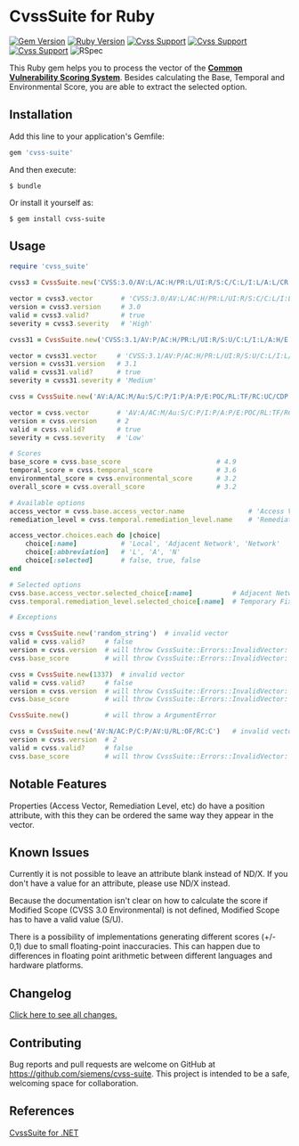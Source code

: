 # CvssSuite for Ruby

[![Gem Version](http://img.shields.io/gem/v/cvss-suite.svg)](https://rubygems.org/gems/cvss-suite)
[![Ruby Version](https://img.shields.io/badge/Ruby-2.x-brightgreen.svg)](https://rubygems.org/gems/cvss-suite)
[![Cvss Support](https://img.shields.io/badge/CVSS-v2-brightgreen.svg)](https://www.first.org/cvss/v2/guide)
[![Cvss Support](https://img.shields.io/badge/CVSS-v3.0-brightgreen.svg)](https://www.first.org/cvss/v3.0/user-guide)
[![Cvss Support](https://img.shields.io/badge/CVSS-v3.1-brightgreen.svg)](https://www.first.org/cvss/v3.1/user-guide)
![RSpec](https://github.com/siemens/cvss-suite/workflows/RSpec/badge.svg)

This Ruby gem helps you to process the vector of the [**Common Vulnerability Scoring System**](https://www.first.org/cvss/specification-document).
Besides calculating the Base, Temporal and Environmental Score, you are able to extract the selected option.

## Installation

Add this line to your application's Gemfile:

```ruby
gem 'cvss-suite'
```

And then execute:

    $ bundle

Or install it yourself as:

    $ gem install cvss-suite

## Usage

```ruby
require 'cvss_suite'

cvss3 = CvssSuite.new('CVSS:3.0/AV:L/AC:H/PR:L/UI:R/S:C/C:L/I:L/A:L/CR:L/IR:M/AR:H/MAV:N/MAC:H/MPR:N/MUI:R/MS:U/MC:N/MI:L/MA:H')

vector = cvss3.vector       # 'CVSS:3.0/AV:L/AC:H/PR:L/UI:R/S:C/C:L/I:L/A:L/CR:L/IR:M/AR:H/MAV:N/MAC:H/MPR:N/MUI:R/MS:U/MC:N/MI:L/MA:H'
version = cvss3.version     # 3.0
valid = cvss3.valid?        # true
severity = cvss3.severity   # 'High'

cvss31 = CvssSuite.new('CVSS:3.1/AV:P/AC:H/PR:L/UI:R/S:U/C:L/I:L/A:H/E:H/RL:U/RC:U')

vector = cvss31.vector     # 'CVSS:3.1/AV:P/AC:H/PR:L/UI:R/S:U/C:L/I:L/A:H/E:H/RL:U/RC:U'
version = cvss31.version   # 3.1
valid = cvss31.valid?      # true
severity = cvss31.severity # 'Medium'

cvss = CvssSuite.new('AV:A/AC:M/Au:S/C:P/I:P/A:P/E:POC/RL:TF/RC:UC/CDP:L/TD:M/CR:M/IR:M/AR:M')

vector = cvss.vector       # 'AV:A/AC:M/Au:S/C:P/I:P/A:P/E:POC/RL:TF/RC:UC/CDP:L/TD:M/CR:M/IR:M/AR:M'
version = cvss.version     # 2
valid = cvss.valid?        # true
severity = cvss.severity   # 'Low'

# Scores
base_score = cvss.base_score                        # 4.9
temporal_score = cvss.temporal_score                # 3.6
environmental_score = cvss.environmental_score      # 3.2
overall_score = cvss.overall_score                  # 3.2

# Available options
access_vector = cvss.base.access_vector.name                # 'Access Vector'
remediation_level = cvss.temporal.remediation_level.name    # 'Remediation Level'

access_vector.choices.each do |choice|
    choice[:name]           # 'Local', 'Adjacent Network', 'Network'
    choice[:abbreviation]   # 'L', 'A', 'N'
    choice[:selected]       # false, true, false
end

# Selected options
cvss.base.access_vector.selected_choice[:name]          # Adjacent Network
cvss.temporal.remediation_level.selected_choice[:name]  # Temporary Fix

# Exceptions

cvss = CvssSuite.new('random_string')  # invalid vector
valid = cvss.valid?     # false
version = cvss.version  # will throw CvssSuite::Errors::InvalidVector: Vector is not valid!
cvss.base_score         # will throw CvssSuite::Errors::InvalidVector: Vector is not valid!

cvss = CvssSuite.new(1337)  # invalid vector
valid = cvss.valid?     # false
version = cvss.version  # will throw CvssSuite::Errors::InvalidVector: Vector is not valid!
cvss.base_score         # will throw CvssSuite::Errors::InvalidVector: Vector is not valid!

CvssSuite.new()         # will throw a ArgumentError

cvss = CvssSuite.new('AV:N/AC:P/C:P/AV:U/RL:OF/RC:C')   # invalid vector, authentication is missing
version = cvss.version  # 2
valid = cvss.valid?     # false
cvss.base_score         # will throw CvssSuite::Errors::InvalidVector: Vector is not valid!
```

## Notable Features

Properties (Access Vector, Remediation Level, etc) do have a position attribute, with this they can be ordered the same way they appear in the vector.

## Known Issues

Currently it is not possible to leave an attribute blank instead of ND/X. If you don't have a value for an attribute, please use ND/X instead.

Because the documentation isn't clear on how to calculate the score if Modified Scope (CVSS 3.0 Environmental) is not defined, Modified Scope has to have a valid value (S/U).

There is a possibility of implementations generating different scores (+/- 0,1) due to small floating-point inaccuracies. This can happen due to differences in floating point arithmetic between different languages and hardware platforms.

## Changelog

[Click here to see all changes.](https://github.com/siemens/cvss-suite/blob/1.x/CHANGES.md)

## Contributing

Bug reports and pull requests are welcome on GitHub at https://github.com/siemens/cvss-suite. This project is intended to be a safe, welcoming space for collaboration.

## References
[CvssSuite for .NET](https://github.com/oliverhamboerger/CvssSuite)
